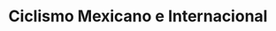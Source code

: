 ---
title: "Ciclismo Mexicano e Internacional"
url: /xalapa/ciclismo-mexicano-e-internacional/
shop: bicicleta
---
